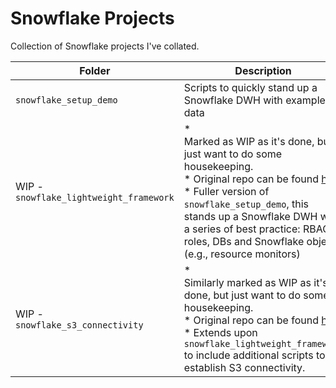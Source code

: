 # Snowflake Projects

Collection of Snowflake projects I've collated.

| Folder | Description                  |
| -------| -----------------------------|
| `snowflake_setup_demo` | Scripts to quickly stand up a Snowflake DWH with example data |
| WIP - `snowflake_lightweight_framework` | * <br/>Marked as WIP as it's done, but just want to do some housekeeping.<br/>* Original repo can be found [here](https://github.com/paulf-999/snowflake_lightweight_framework)<br/>* Fuller version of `snowflake_setup_demo`, this stands up a Snowflake DWH with a series of best practice: RBAC roles, DBs and Snowflake objects (e.g., resource monitors) |
| WIP - `snowflake_s3_connectivity` | * <br/>Similarly marked as WIP as it's done, but just want to do some housekeeping.<br/>* Original repo can be found [here](https://github.com/paulf-999/snowflake_s3_connectivity)<br/> * Extends upon `snowflake_lightweight_framework` to include additional scripts to establish S3 connectivity. |
